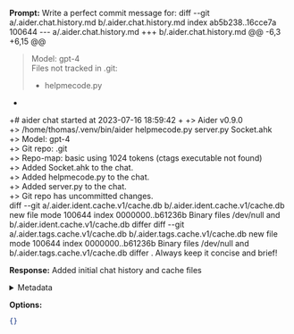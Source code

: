**Prompt:**
Write a perfect commit message for: diff --git a/.aider.chat.history.md b/.aider.chat.history.md
index ab5b238..16cce7a 100644
--- a/.aider.chat.history.md
+++ b/.aider.chat.history.md
@@ -6,3 +6,15 @@
 > Model: gpt-4  
 > Files not tracked in .git:  
 > - helpmecode.py  
+
+# aider chat started at 2023-07-16 18:59:42
+
+> Aider v0.9.0  
+> /home/thomas/.venv/bin/aider helpmecode.py server.py Socket.ahk  
+> Model: gpt-4  
+> Git repo: .git  
+> Repo-map: basic using 1024 tokens (ctags executable not found)  
+> Added Socket.ahk to the chat.  
+> Added helpmecode.py to the chat.  
+> Added server.py to the chat.  
+> Git repo has uncommitted changes.  
diff --git a/.aider.ident.cache.v1/cache.db b/.aider.ident.cache.v1/cache.db
new file mode 100644
index 0000000..b61236b
Binary files /dev/null and b/.aider.ident.cache.v1/cache.db differ
diff --git a/.aider.tags.cache.v1/cache.db b/.aider.tags.cache.v1/cache.db
new file mode 100644
index 0000000..b61236b
Binary files /dev/null and b/.aider.tags.cache.v1/cache.db differ
. Always keep it concise and brief!

**Response:**
Added initial chat history and cache files

<details><summary>Metadata</summary>

- Duration: 729 ms
- Datetime: 2023-07-16T18:02:21.746531
- Model: gpt-3.5-turbo-0613

</details>

**Options:**
```json
{}
```

